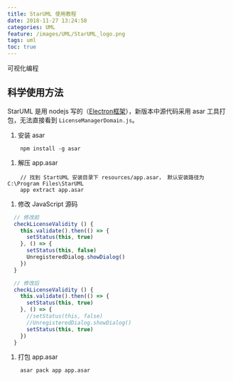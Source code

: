 ```yaml
---
title: StarUML 使用教程
date: 2018-11-27 13:24:58
categories: UML
feature: /images/UML/StarUML_logo.png
tags: uml
toc: true
---
```


可视化编程

<!-- More -->

## 科学使用方法

StarUML 是用 nodejs 写的（[Electron框架](https://github.com/electron/electron)），新版本中源代码采用 asar 工具打包，无法直接看到 `LicenseManagerDomain.js`。

1. 安装 asar
```
    npm install -g asar
```
1. 解压 app.asar
```
    // 找到 StartUML 安装目录下 resources/app.asar， 默认安装路径为 C:\Program Files\StarUML
    app extract app.asar
```
1. 修改 JavaScript 源码
```js
  // 修改前
  checkLicenseValidity () {
    this.validate().then(() => {
      setStatus(this, true)
    }, () => {
      setStatus(this, false)
      UnregisteredDialog.showDialog()
    })
  }

  // 修改后
  checkLicenseValidity () {
    this.validate().then(() => {
      setStatus(this, true)
    }, () => {
      //setStatus(this, false)
      //UnregisteredDialog.showDialog()
      setStatus(this, true)
    })
  }
```

1. 打包 app.asar
```
    asar pack app app.asar
```

